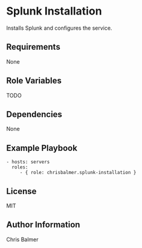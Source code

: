 Splunk Installation
===================

Installs Splunk and configures the service.

Requirements
------------

None

Role Variables
--------------

TODO

Dependencies
------------

None

Example Playbook
----------------

    - hosts: servers
      roles:
         - { role: chrisbalmer.splunk-installation }

License
-------

MIT

Author Information
------------------

Chris Balmer

